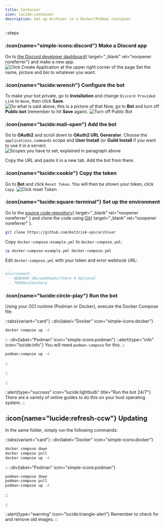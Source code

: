 ```yaml
---
title: Container
icon: lucide:container
description: Set up Archiver in a Docker/Podman container
---
```

::steps
### :icon{name="simple-icons:discord"} Make a Discord app
Go to [the Discord developer dashboard](https://discord.com/developers/applications){ target="_blank" rel="noopener noreferrer"} and make a new app.
![Click Create Application at the upper right corner of the page](/assets/img/makinganapp.png)
Set the name, picture and bio to whatever you want.
### :icon{name="lucide:wrench"} Configure the bot
To make your bot private, go to **Installation** and change `Discord Provided Link` to `None`, then click **Save**.
![Do what is said above, this is a picture of that](/assets/img/installationurl.png)
Now, go to **Bot** and turn off **Public bot** (remember to hit **Save** again).
![Turn off Public Bot](/assets/img/publicbot.png)
### :icon{name="lucide:mail-open"} Add the bot
Go to **OAuth2** and scroll down to **OAuth2 URL Generator**. Choose the `applications.commands` scope and **User Install** (or **Guild Install** if you want to use it in a server).
![Scopes you have to set, explained in paragraph above](/assets/img/scopes.png)

Copy the URL and paste it in a new tab. Add the bot from there.
### :icon{name="lucide:cookie"} Copy the token
Go to **Bot** and click `Reset Token`. You will then be shown your token, click `Copy`.
![Click reset Token](/assets/img/token.png)
### :icon{name="lucide:square-terminal"} Set up the environment
Go to the [source code repository](https://github.com/Ast3risk-ops/archiver){ target="_blank" rel="noopener noreferrer" } and clone the code using [Git](https://git-scm.com){ target="_blank" rel="noopener noreferrer" }.

```sh
git clone https://github.com/Ast3risk-ops/archiver
```

Copy `docker-compose-example.yml` to `docker-compose.yml`:
```sh
cp docker-compose-example.yml docker-compose.yml
```

Edit `docker-compose.yml` with your token and error webhook URL:
```yaml [docker-compose.yml] icon=simple-icons:docker
...
environment:
  - WEBHOOK_URL=webhookurlhere # Optional
  - TOKEN=tokenhere
```
### :icon{name="lucide:circle-play"} Run the bot
Using your OCI runtime (Podman or Docker), execute the Docker Compose file.

  ::tabs{variant="card"}
  ::div{label="Docker" icon="simple-icons:docker"}
  ```sh
  docker compose up -d
  ```
  ::
  ::div{label="Podman" icon="simple-icons:podman"}
  ::alert{type="info" icon="lucide:info"}
  You will need `podman-compose` for this.
  ::
  ```sh
  podman-compose up -d
  ```
  ::

  ::

::

::alert{type="success" icon="lucide:lightbulb" title="Run the bot 24/7"}
There are a variety of online guides to do this on your host operating system.
::

## :icon{name="lucide:refresh-ccw"} Updating

In the same folder, simply run the following commands:

  ::tabs{variant="card"}
  ::div{label="Docker" icon="simple-icons:docker"}
  ```sh
  docker compose down
  docker compose pull
  docker compose up -d
  ```
  ::
  ::div{label="Podman" icon="simple-icons:podman"}
  ```sh
  podman-compose down
  podman-compose pull
  podman-compose up -d
  ```
  ::

  ::

  ::alert{type="warning" icon="lucide:triangle-alert"}
  Remember to check for and remove old images.
  ::